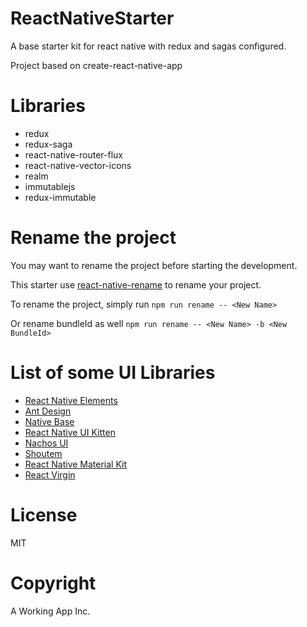 # ReactNativeStarter
A base starter kit for react native with redux and sagas configured.

Project based on create-react-native-app

# Libraries

- redux
- redux-saga
- react-native-router-flux
- react-native-vector-icons
- realm
- immutablejs 
- redux-immutable

# Rename the project

You may want to rename the project before starting the development.

This starter use [react-native-rename](https://github.com/junedomingo/react-native-rename) to rename your project.

To rename the project, simply run `npm run rename -- <New Name>`

Or rename bundleId as well `npm run rename -- <New Name> -b <New BundleId>`

# List of some UI Libraries

- [React Native Elements](https://react-native-training.github.io/react-native-elements/)
- [Ant Design](https://mobile.ant.design/)
- [Native Base](https://nativebase.io/)
- [React Native UI Kitten](https://akveo.github.io/react-native-ui-kitten)
- [Nachos UI](https://avocode.com/nachos-ui)
- [Shoutem](https://shoutem.github.io/ui/)
- [React Native Material Kit](https://github.com/xinthink/react-native-material-kit)
- [React Virgin](https://trixieapp.github.io/react-virgin/)

# License
MIT

# Copyright
A Working App Inc.
